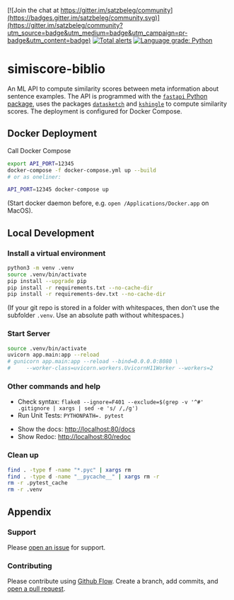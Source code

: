 [![Join the chat at https://gitter.im/satzbeleg/community](https://badges.gitter.im/satzbeleg/community.svg)](https://gitter.im/satzbeleg/community?utm_source=badge&utm_medium=badge&utm_campaign=pr-badge&utm_content=badge)
[![Total alerts](https://img.shields.io/lgtm/alerts/g/satzbeleg/simiscore-biblio.svg?logo=lgtm&logoWidth=18)](https://lgtm.com/projects/g/satzbeleg/simiscore-biblio/alerts/)
[![Language grade: Python](https://img.shields.io/lgtm/grade/python/g/satzbeleg/simiscore-biblio.svg?logo=lgtm&logoWidth=18)](https://lgtm.com/projects/g/satzbeleg/simiscore-biblio/context:python)



# simiscore-biblio
An ML API to compute similarity scores between meta information about sentence examples. 
The API is programmed with the [`fastapi` Python package](https://fastapi.tiangolo.com/), 
uses the packages [`datasketch`](http://ekzhu.com/datasketch/index.html) and [`kshingle`](https://github.com/ulf1/kshingle) to compute similarity scores.
The deployment is configured for Docker Compose.

## Docker Deployment
Call Docker Compose

```sh
export API_PORT=12345
docker-compose -f docker-compose.yml up --build
# or as oneliner:

API_PORT=12345 docker-compose up
```

(Start docker daemon before, e.g. `open /Applications/Docker.app` on MacOS).


## Local Development

### Install a virtual environment

```sh
python3 -m venv .venv
source .venv/bin/activate
pip install --upgrade pip
pip install -r requirements.txt --no-cache-dir
pip install -r requirements-dev.txt --no-cache-dir
```

(If your git repo is stored in a folder with whitespaces, then don't use the subfolder `.venv`. Use an absolute path without whitespaces.)


### Start Server

```sh
source .venv/bin/activate
uvicorn app.main:app --reload
# gunicorn app.main:app --reload --bind=0.0.0.0:8080 \
#     --worker-class=uvicorn.workers.UvicornH11Worker --workers=2
```


### Other commands and help
* Check syntax: `flake8 --ignore=F401 --exclude=$(grep -v '^#' .gitignore | xargs | sed -e 's/ /,/g')`
* Run Unit Tests: `PYTHONPATH=. pytest`
- Show the docs: [http://localhost:80/docs](http://localhost:80/docs)
- Show Redoc: [http://localhost:80/redoc](http://localhost:80/redoc)


### Clean up 
```sh
find . -type f -name "*.pyc" | xargs rm
find . -type d -name "__pycache__" | xargs rm -r
rm -r .pytest_cache
rm -r .venv
```


## Appendix

### Support
Please [open an issue](https://github.com/satzbeleg/simiscore-biblio/issues/new) for support.


### Contributing
Please contribute using [Github Flow](https://guides.github.com/introduction/flow/). Create a branch, add commits, and [open a pull request](https://github.com/satzbeleg/simiscore-biblio/compare/).

